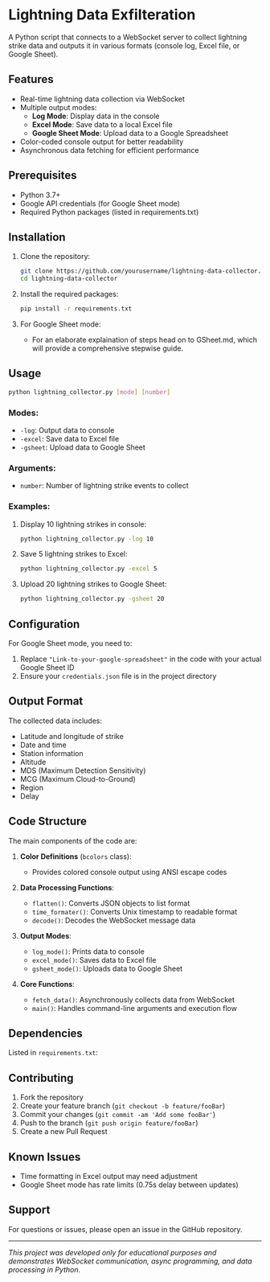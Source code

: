 # Lightning Data Exfilteration

A Python script that connects to a WebSocket server to collect lightning strike data and outputs it in various formats (console log, Excel file, or Google Sheet).

## Features

- Real-time lightning data collection via WebSocket
- Multiple output modes:
  - **Log Mode**: Display data in the console
  - **Excel Mode**: Save data to a local Excel file
  - **Google Sheet Mode**: Upload data to a Google Spreadsheet
- Color-coded console output for better readability
- Asynchronous data fetching for efficient performance

## Prerequisites

- Python 3.7+
- Google API credentials (for Google Sheet mode)
- Required Python packages (listed in requirements.txt)

## Installation

1. Clone the repository:
   ```bash
   git clone https://github.com/yourusername/lightning-data-collector.git
   cd lightning-data-collector
   ```

2. Install the required packages:
   ```bash
   pip install -r requirements.txt
   ```

3. For Google Sheet mode:
    - For an elaborate explaination of steps head on to GSheet.md, which will provide a comprehensive stepwise guide.

## Usage

```bash
python lightning_collector.py [mode] [number]
```

### Modes:
- `-log`: Output data to console
- `-excel`: Save data to Excel file
- `-gsheet`: Upload data to Google Sheet

### Arguments:
- `number`: Number of lightning strike events to collect

### Examples:

1. Display 10 lightning strikes in console:
   ```bash
   python lightning_collector.py -log 10
   ```

2. Save 5 lightning strikes to Excel:
   ```bash
   python lightning_collector.py -excel 5
   ```

3. Upload 20 lightning strikes to Google Sheet:
   ```bash
   python lightning_collector.py -gsheet 20
   ```

## Configuration

For Google Sheet mode, you need to:
1. Replace `"Link-to-your-google-spreadsheet"` in the code with your actual Google Sheet ID
2. Ensure your `credentials.json` file is in the project directory

## Output Format

The collected data includes:
- Latitude and longitude of strike
- Date and time
- Station information
- Altitude
- MDS (Maximum Detection Sensitivity)
- MCG (Maximum Cloud-to-Ground)
- Region
- Delay

## Code Structure

The main components of the code are:

1. **Color Definitions** (`bcolors` class):
   - Provides colored console output using ANSI escape codes

2. **Data Processing Functions**:
   - `flatten()`: Converts JSON objects to list format
   - `time_formater()`: Converts Unix timestamp to readable format
   - `decode()`: Decodes the WebSocket message data

3. **Output Modes**:
   - `log_mode()`: Prints data to console
   - `excel_mode()`: Saves data to Excel file
   - `gsheet_mode()`: Uploads data to Google Sheet

4. **Core Functions**:
   - `fetch_data()`: Asynchronously collects data from WebSocket
   - `main()`: Handles command-line arguments and execution flow

## Dependencies

Listed in `requirements.txt`:


## Contributing

1. Fork the repository
2. Create your feature branch (`git checkout -b feature/fooBar`)
3. Commit your changes (`git commit -am 'Add some fooBar'`)
4. Push to the branch (`git push origin feature/fooBar`)
5. Create a new Pull Request

## Known Issues

- Time formatting in Excel output may need adjustment
- Google Sheet mode has rate limits (0.75s delay between updates)

## Support

For questions or issues, please open an issue in the GitHub repository.

---

*This project was developed only for educational purposes and demonstrates WebSocket communication, async programming, and data processing in Python.*
